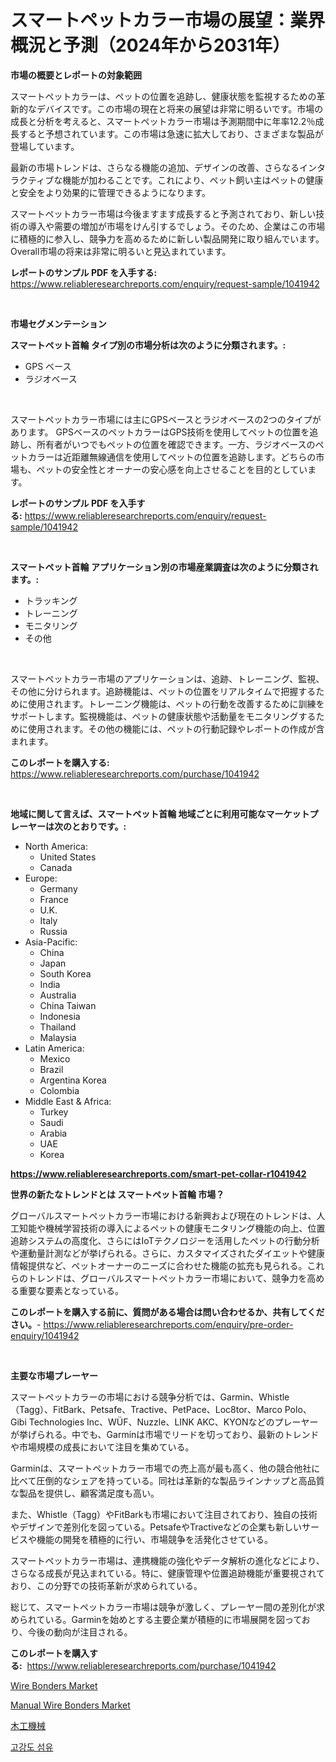 <p><h1>スマートペットカラー市場の展望：業界概況と予測（2024年から2031年）</h1></p><p><strong>市場の概要とレポートの対象範囲</strong></p>
<p><p>スマートペットカラーは、ペットの位置を追跡し、健康状態を監視するための革新的なデバイスです。この市場の現在と将来の展望は非常に明るいです。市場の成長と分析を考えると、スマートペットカラー市場は予測期間中に年率12.2％成長すると予想されています。この市場は急速に拡大しており、さまざまな製品が登場しています。</p><p>最新の市場トレンドは、さらなる機能の追加、デザインの改善、さらなるインタラクティブな機能が加わることです。これにより、ペット飼い主はペットの健康と安全をより効果的に管理できるようになります。</p><p>スマートペットカラー市場は今後ますます成長すると予測されており、新しい技術の導入や需要の増加が市場をけん引するでしょう。そのため、企業はこの市場に積極的に参入し、競争力を高めるために新しい製品開発に取り組んでいます。Overall市場の将来は非常に明るいと見込まれています。</p></p>
<p><strong>レポートのサンプル PDF を入手する:</strong> <a href="https://www.reliableresearchreports.com/enquiry/request-sample/1041942">https://www.reliableresearchreports.com/enquiry/request-sample/1041942</a></p>
<p>&nbsp;</p>
<p><strong>市場セグメンテーション</strong></p>
<p><strong>スマートペット首輪 タイプ別の市場分析は次のように分類されます。:</strong></p>
<p><ul><li>GPS ベース</li><li>ラジオベース</li></ul></p>
<p>&nbsp;</p>
<p><p>スマートペットカラー市場には主にGPSベースとラジオベースの2つのタイプがあります。 GPSベースのペットカラーはGPS技術を使用してペットの位置を追跡し、所有者がいつでもペットの位置を確認できます。一方、ラジオベースのペットカラーは近距離無線通信を使用してペットの位置を追跡します。どちらの市場も、ペットの安全性とオーナーの安心感を向上させることを目的としています。</p></p>
<p><strong>レポートのサンプル PDF を入手する:</strong>&nbsp;<a href="https://www.reliableresearchreports.com/enquiry/request-sample/1041942">https://www.reliableresearchreports.com/enquiry/request-sample/1041942</a></p>
<p>&nbsp;</p>
<p><strong> スマートペット首輪 アプリケーション別の市場産業調査は次のように分類されます。:</strong></p>
<p><ul><li>トラッキング</li><li>トレーニング</li><li>モニタリング</li><li>その他</li></ul></p>
<p>&nbsp;</p>
<p><p>スマートペットカラー市場のアプリケーションは、追跡、トレーニング、監視、その他に分けられます。追跡機能は、ペットの位置をリアルタイムで把握するために使用されます。トレーニング機能は、ペットの行動を改善するために訓練をサポートします。監視機能は、ペットの健康状態や活動量をモニタリングするために使用されます。その他の機能には、ペットの行動記録やレポートの作成が含まれます。</p></p>
<p><strong>このレポートを購入する:</strong>&nbsp; <a href="https://www.reliableresearchreports.com/purchase/1041942">https://www.reliableresearchreports.com/purchase/1041942</a></p>
<p>&nbsp;</p>
<p><strong>地域に関して言えば、スマートペット首輪 地域ごとに利用可能なマーケットプレーヤーは次のとおりです。:</strong></p>
<p><ul>
    <li>
        North America:
        <ul>
            <li>United States</li>
            <li>Canada</li>
        </ul>
    </li>
    <li>
        Europe:
        <ul>
            <li>Germany</li>
            <li>France</li>
            <li>U.K.</li>
            <li>Italy</li>
            <li>Russia</li>
        </ul>
    </li>
    <li>
        Asia-Pacific:
        <ul>
            <li>China</li>
            <li>Japan</li>
            <li>South Korea</li>
            <li>India</li>
            <li>Australia</li>
            <li>China Taiwan</li>
            <li>Indonesia</li>
            <li>Thailand</li>
            <li>Malaysia</li>
        </ul>
    </li>
    <li>
        Latin America:
        <ul>
            <li>Mexico</li>
            <li>Brazil</li>
            <li>Argentina Korea</li>
            <li>Colombia</li>
        </ul>
    </li>
    <li>
        Middle East & Africa:
        <ul>
            <li>Turkey</li>
            <li>Saudi</li>
            <li>Arabia</li>
            <li>UAE</li>
            <li>Korea</li>
        </ul>
    </li>
    </ul></p>
<p><strong><a href="https://www.reliableresearchreports.com/smart-pet-collar-r1041942">https://www.reliableresearchreports.com/smart-pet-collar-r1041942</a></strong>&nbsp;</p>
<p><strong>世界の新たなトレンドとは スマートペット首輪 市場？</strong></p>
<p><p>グローバルスマートペットカラー市場における新興および現在のトレンドは、人工知能や機械学習技術の導入によるペットの健康モニタリング機能の向上、位置追跡システムの高度化、さらにはIoTテクノロジーを活用したペットの行動分析や運動量計測などが挙げられる。さらに、カスタマイズされたダイエットや健康情報提供など、ペットオーナーのニーズに合わせた機能の拡充も見られる。これらのトレンドは、グローバルスマートペットカラー市場において、競争力を高める重要な要素となっている。</p></p>
<p><strong>このレポートを購入する前に、質問がある場合は問い合わせるか、共有してください。</strong>- <a href="https://www.reliableresearchreports.com/enquiry/pre-order-enquiry/1041942">https://www.reliableresearchreports.com/enquiry/pre-order-enquiry/1041942</a></p>
<p>&nbsp;</p>
<p><strong>主要な市場プレーヤー</strong></p>
<p><p>スマートペットカラーの市場における競争分析では、Garmin、Whistle（Tagg）、FitBark、Petsafe、Tractive、PetPace、Loc8tor、Marco Polo、Gibi Technologies Inc、WÜF、Nuzzle、LINK AKC、KYONなどのプレーヤーが挙げられる。中でも、Garminは市場でリードを切っており、最新のトレンドや市場規模の成長において注目を集めている。</p><p>Garminは、スマートペットカラー市場での売上高が最も高く、他の競合他社に比べて圧倒的なシェアを持っている。同社は革新的な製品ラインナップと高品質な製品を提供し、顧客満足度も高い。</p><p>また、Whistle（Tagg）やFitBarkも市場において注目されており、独自の技術やデザインで差別化を図っている。PetsafeやTractiveなどの企業も新しいサービスや機能の開発を積極的に行い、市場競争を活発化させている。</p><p>スマートペットカラー市場は、連携機能の強化やデータ解析の進化などにより、さらなる成長が見込まれている。特に、健康管理や位置追跡機能が重要視されており、この分野での技術革新が求められている。</p><p>総じて、スマートペットカラー市場は競争が激しく、プレーヤー間の差別化が求められている。Garminを始めとする主要企業が積極的に市場展開を図っており、今後の動向が注目される。</p></p>
<p><strong>このレポートを購入する:</strong>&nbsp;&nbsp;<a href="https://www.reliableresearchreports.com/purchase/1041942">https://www.reliableresearchreports.com/purchase/1041942</a></p>
<p><p><a href="https://github.com/dx0328/Market-Research-Report-List-2/blob/main/wire-bonders-market.md">Wire Bonders Market</a></p><p><a href="https://github.com/Glendatilghmankmgz0rbhwpy/Market-Research-Report-List-2/blob/main/manual-wire-bonders-market.md">Manual Wire Bonders Market</a></p><p><a href="https://github.com/EmoryYundt1935/Market-Research-Report-List-1/blob/main/497243428998.md">木工機械</a></p><p><a href="https://github.com/fernandotryO5lson96765/Market-Research-Report-List-1/blob/main/369422526665.md">고강도 섬유</a></p></p>